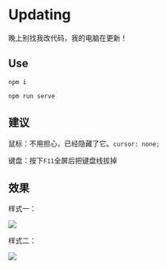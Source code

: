# Updating

晚上别找我改代码，我的电脑在更新！

## Use

```
npm i

npm run serve
```

## 建议

鼠标：不用担心，已经隐藏了它。`cursor: none;`

键盘：按下`F11`全屏后把键盘线拔掉

## 效果

样式一：

![](https://github.com/Haiwar/updating/blob/master/img/1.png?raw=true)

样式二：

![](https://github.com/Haiwar/updating/blob/master/img/2.png?raw=true)
